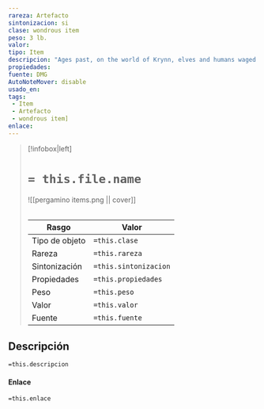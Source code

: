 ```yaml
---
rareza: Artefacto
sintonizacion: si
clase: wondrous item
peso: 3 lb.
valor: 
tipo: Item
descripcion: "Ages past, on the world of Krynn, elves and humans waged a terrible war against evil dragons. When the world seemed doomed, the wizards of the Towers of High Sorcery came together and worked their greatest magic, forging five Orbs of Dragonkind (or Dragon Orbs) to help them defeat the dragons. One orb was taken to each of the five towers, and there they were used to speed the war toward a victorious end. The wizards used the orbs to lure dragons to them, then destroyed the dragons with powerful magic.As the Towers of High Sorcery fell in later ages, the orbs were destroyed or faded into legend, and only three are thought to survive. Their magic has been warped and twisted over the centuries, so although their primary purpose of calling dragons still functions, they also allow some measure of control over dragons.Each orb contains the essence of an evil dragon, a presence that resents any attempt to coax magic from it. Those lacking in force of personality might find themselves enslaved to an orb.An orb is an etched crystal globe about 10 inches in diameter. When used, it grows to about 20 inches in diameter, and mist swirls inside it.While attuned to an orb, you can use an action to peer into the orb&#x27;s depths and speak its command word. You must then make a DC 15 Charisma check. On a successful check, you control the orb for as long as you remain attuned to it. On a failed check, you become charmed by the orb for as long as you remain attuned to it.While you are charmed by the orb, you can&#x27;t voluntarily end your attunement to it, and the orb casts suggestion on you at will (save DC 18), urging you to work toward the evil ends it desires. The dragon essence within the orb might want many things: the annihilation of a particular people, freedom from the orb, to spread suffering in the world, to advance the worship of Takhisis (Tiamat&#x27;s name on Krynn), or something else the DM decides. Random Properties. An Orb of Dragonkind has the following random properties:2 minor beneficial properties1 minor detrimental property1 major detrimental property Spells. The orb has 7 charges and regains 1d4 + 3 expended charges daily at dawn. If you control the orb, you can use an action and expend 1 or more charges to cast one of the following spells (save DC 18) from it: cure wounds (5th-level version, 3 charges), daylight (1 charge), death ward (2 charges), or scrying (3 charges). You can also use an action to cast the detect magic spell from the orb without using any charges. Call Dragons. While you control the orb, you can use an action to cause the Artefacto to issue a telepathic call that extends in all directions for 40 miles. Evil dragons in range feel compelled to come to the orb as soon as possible by the most direct route. Dragon deities such as Tiamat are unaffected by this call. Dragons drawn to the orb might be hostile toward you for compelling them against their will. Once you have used this property, it can&#x27;t be used again for 1 hour. Destroying an Orb. An Orb of Dragonkind appears fragile but is impervious to most damage, including the attacks and breath weapons of dragons. A disintegrate spell or one good hit from a +3 magic weapon is sufficient to destroy an orb, however."
propiedades: 
fuente: DMG
AutoNoteMover: disable
usado_en:  
tags: 
 - Item
 - Artefacto
 - wondrous item]
enlace: 
---
```


> [!infobox|left]
>  # `= this.file.name`
> ![[pergamino items.png || cover]]
> ######   
> |Rasgo | Valor |
> | --- | --- |
> | Tipo de objeto| `=this.clase`|
>  | Rareza| `=this.rareza`|
> | Sintonización | `=this.sintonizacion` |
> | Propiedades | `=this.propiedades` |
>  | Peso | `=this.peso` |
> | Valor | `=this.valor` |
> | Fuente | `=this.fuente` |


## Descripción
`=this.descripcion`

#### Enlace
`=this.enlace`